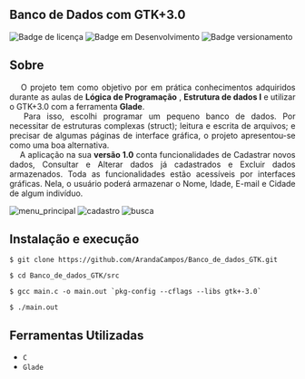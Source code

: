 ## Banco de Dados com GTK+3.0

![Badge de licença](http://img.shields.io/static/v1?label=LICENÇA&message=GNU&color=sucess&style=for-the-badge)   ![Badge em Desenvolvimento](http://img.shields.io/static/v1?label=STATUS&message=CONCLUÍDO&color=sucess&style=for-the-badge)   ![Badge versionamento](http://img.shields.io/static/v1?label=VERSAO&message=1.0&color=sucess&style=for-the-badge)


## Sobre

<div align="justify"> &emsp; O projeto tem como objetivo por em prática conhecimentos adquiridos durante as aulas de <strong>Lógica de Programação</strong> ,  <strong>Estrutura de dados I</strong> e utilizar o GTK+3.0 com a ferramenta <strong>Glade</strong>.<br/> &emsp; Para isso, escolhi programar um pequeno banco de dados. Por necessitar de estruturas complexas (struct); leitura e escrita de arquivos; e precisar de algumas páginas de interface gráfica, o projeto apresentou-se como uma boa alternativa.<br/> &emsp; A aplicação na sua <strong>versão 1.0</strong> conta funcionalidades de Cadastrar novos dados, Consultar e Alterar dados já cadastrados e Excluir dados armazenados. Toda as funcionalidades estão acessíveis por interfaces gráficas. Nela, o usuário poderá armazenar o Nome, Idade, E-mail e Cidade de algum indivíduo.  
</p>

![menu_principal](https://user-images.githubusercontent.com/87876734/148624277-c6ec92cb-b4d8-41f7-ad5c-3dd63735ca24.png)
![cadastro](https://user-images.githubusercontent.com/87876734/148624280-7ccb7516-6e84-4583-89ae-d51c6252281f.png) ![busca](https://user-images.githubusercontent.com/87876734/148624283-8d838bba-8cc5-45b2-977a-0ad8290fe52d.png)

## Instalação e execução

    $ git clone https://github.com/ArandaCampos/Banco_de_dados_GTK.git 
    
    $ cd Banco_de_dados_GTK/src
    
    $ gcc main.c -o main.out `pkg-config --cflags --libs gtk+-3.0`
        
    $ ./main.out

## Ferramentas Utilizadas

- `C`
- `Glade`
